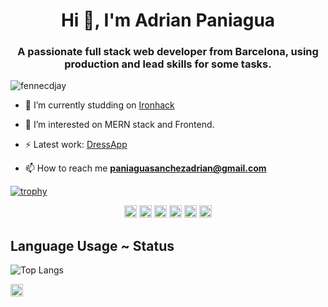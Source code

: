 <h1 align="center">Hi 👋, I'm Adrian Paniagua</h1>
<h3 align="center">A passionate full stack web developer from Barcelona, using production and lead skills for some tasks.</h3>

<p align="left"> <img src="https://komarev.com/ghpvc/?username=fennecdjay" alt="fennecdjay" /> </p>

- 🔭 I’m currently studding on [Ironhack](https://www.ironhack.com/en)

- 🤔 I’m interested on MERN stack and Frontend.

- ⚡ Latest work: [DressApp](https://dressappiron.herokuapp.com/)

- 📫 How to reach me **paniaguasanchezadrian@gmail.com**

[![trophy](https://github-profile-trophy.vercel.app/?username=paniaguaadrian&theme=onedark)](https://github.com/ryo-ma/github-profile-trophy)

<p align="center">

<img src="https://devicons.github.io/devicon/devicon.git/icons/html5/html5-original-wordmark.svg" alt="html5" width="20" height="20"/>

<img src="https://devicon.dev/devicon.git/icons/css3/css3-original.svg" alt="css" width="20" height="20"/>

<img src="https://devicons.github.io/devicon/devicon.git/icons/javascript/javascript-original.svg" alt="javascript" width="20" height="20"/>

<img src="https://devicon.dev/devicon.git/icons/react/react-original.svg" alt="react" width="20" height="20"/>

<img src="https://devicon.dev/devicon.git/icons/express/express-original.svg" alt="express" width="20" height="20"/>

<img src="https://devicon.dev/devicon.git/icons/nodejs/nodejs-original.svg" alt="nodejs" width="20" height="20"/>

</p>

## Language Usage ~ Status

![Top Langs](https://github-readme-stats.aemiej.vercel.app/api/top-langs/?username=paniaguaadrian&layout=compact&theme=dark&show_icons=true&hide_border=true&private=true)

<p align="center">

<a href="https://www.linkedin.com/in/adrian-paniagua/" target="blank"><img align="center" src="https://avatars3.githubusercontent.com/u/357098?v=4" alt="fennecdjay" height="20" width="20" /></a>

</p>
